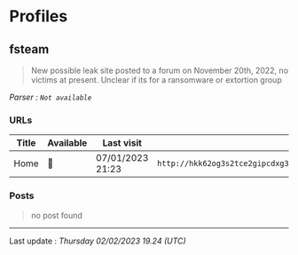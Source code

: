 # Profiles

## **fsteam**

> New possible leak site posted to a forum on November 20th, 2022, no victims at present. Unclear if its for a ransomware or extortion group

_Parser : `Not available`_

### URLs
| Title | Available | Last visit | fqdn | Screenshot 
|---|---|---|---|---|
| Home | 🔴 | 07/01/2023 21:23 | `http://hkk62og3s2tce2gipcdxg3m27z4b62mrmml6ugctzdxs25o26q3a4mid.onion` | <a href="https://www.ransomware.live/screenshots/hkk62og3s2tce2gipcdxg3m27z4b62mrmml6ugctzdxs25o26q3a4mid-onion.png" target=_blank>📸</a> | 

### Posts

> no post found


 --- 


Last update : _Thursday 02/02/2023 19.24 (UTC)_
